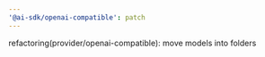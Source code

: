 ```yaml
---
'@ai-sdk/openai-compatible': patch
---
```


refactoring(provider/openai-compatible): move models into folders
